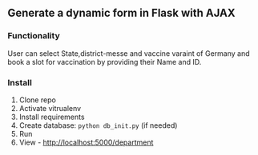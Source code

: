 ## Generate a dynamic form in Flask with AJAX

### Functionality

User can select State,district-messe and vaccine varaint of Germany and book a slot for vaccination by providing their Name and ID.
### Install

1. Clone repo
1. Activate vitrualenv
1. Install requirements
1. Create database: `python db_init.py` (if needed)
1. Run
1. View - [http://localhost:5000/department](http://localhost:5000/department)